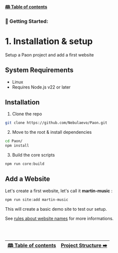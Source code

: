 [**🕮 Table of contents**](/Readme.md)

### 🦚 Getting Started: 

# 1. Installation & setup

Setup a Paon project and add a first website

## System Requirements

- Linux
- Requires Node.js v22 or later

## Installation

1. Clone the repo
```bash
git clone https://github.com/Nebulaevo/Paon.git
```

2. Move to the root & install dependencies
```bash
cd Paon/
npm install
```

3. Build the core scripts
```bash
npm run core:build
```

## Add a Website

Let's create a first website, let's call it **martin-music** :

```bash
npm run site:add martin-music
```

This will create a basic demo site to test our setup. 

See [rules about website names](/documentation/references/cli.md#add-a-site) for more informations.


<br/><br/>


| [🕮 Table of contents](/Readme.md) | [Project Structure ➡️](/documentation/getting-started/2-structure.md) |
| :--- | ----: |